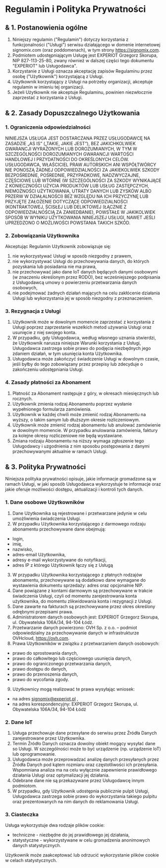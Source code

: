 # Regulamin i Polityka Prywatności

## & 1. Postanowienia ogólne

1. Niniejszy regulamin ("Regulamin") dotyczy korzystania z funkcjonalności ("Usługi") serwisu działającego w domenie internetowej signomix.com (oraz poddomenach), w tym strony https://signomix.com.
2. Podmiotem udostępniającym Usługę jest EXPERIOT Grzegorz Skorupa, NIP 827-113-25-80, zwany również w dalszej części tego dokumentu "EXPERIOT" lub Usługodawca".
3. Korzystanie z Usługi oznacza akceptację zapisów Regulaminu przez osobę ("Użytkownik") korzystającą z Usługi.
4. Użytkownik korzystający z Usługi na potrzeby organizacji, akceptuje regulamin w imieniu tej organizacji.
5. Jeżeli Użytkownik nie akceptuje Regulaminu, powinien niezwłocznie zaprzestać z korzystania z Usługi.

## & 2. Zasady Dopuszczalnego Użytkowania

### 1. Ograniczenia odpowiedzialności

NINIEJSZA USŁUGA JEST DOSTARCZANA PRZEZ USŁUGODAWCĘ NA ZASADZIE „AS IS” („TAKIE, JAKIE JEST”), BEZ JAKICHKOLWIEK GWARANCJI WYRAŻONYCH LUB DOROZUMIANYCH, W TYM W SZCZEGÓLNOŚCI DOROZUMIANYCH GWARANCJI WARTOŚCI HANDLOWEJ I PRZYDATNOŚCI DO OKREŚLONYCH CELÓW. USŁUGODAWCA, WŁAŚCICIEL PRAW AUTORSKICH ANI WSPÓŁTWÓRCY NIE PONOSZĄ ŻADNEJ ODPOWIEDZIALNOŚCI ZA JAKIEKOLWIEK SZKODY BEZPOŚREDNIE, POŚREDNIE, PRZYPADKOWE, NADZWYCZAJNE, CZĘŚCIOWE LUB WTÓRNE (W SZCZEGÓLNOŚCI ZA SZKODY WYNIKAJĄCE Z KONIECZNOŚCI UŻYCIA PRODUKTÓW LUB USŁUG ZASTĘPCZYCH, NIEMOŻNOŚCI UŻYTKOWANIA, UTRATY DANYCH LUB ZYSKÓW ALBO PRZERW W DZIAŁALNOŚCI) BEZ WZGLĘDU NA ICH PRZYCZYNĘ LUB PRZYJĘTE ZAŁOŻENIE DOTYCZĄCE ODPOWIEDZIALNOŚCI (KONTRAKTOWEJ, ŚCISŁEJ LUB DELIKTOWEJ (ŁĄCZNIE Z ODPOWIEDZIALNOŚCIĄ ZA ZANIEDBANIE), POWSTAŁE W JAKIKOLWIEK SPOSÓB W WYNIKU UŻYTKOWANIA NINIEJSZEJ USŁUGI, NAWET JEŚLI UPRZEDZONO O MOŻLIWOŚCI POWSTANIA TAKICH SZKÓD.

### 2. Zobowiązania Użytkownika

Akceptując Regulamin Użytkownik zobowiązuje się:

1. nie wykorzystywać Usługi w sposób niezgodny z prawem,
2. nie wykorzystywać Usługi do przechowywania danych, do których pozyskania lub posiadania nie ma prawa,
3. nie przechowywać jako dane IoT danych będących danymi osobowymi (w znaczeniu określonym przez RODO), bez wcześniejszego podpisania z Usługodawcą umowy o powierzeniu przetwarzania danych osobowych,
4. nie podejmować żadnych działań mających na celu zakłócenie działania Usługi lub wykorzystania jej w sposób niezgodny z przeznaczeniem.

### 3. Rezygnacja z Usługi

1. Użytkownik może w dowolnym momencie zaprzestać z korzystania z Usługi poprzez zaprzestanie wszelkich metod używania Usługi oraz usunięcie z niej swojego konta.
2. W przypadku, gdy Usługodawca, według własnego uznania stwierdzi, że Użytkownik narusza niniejsze Warunki korzystania z Usługi, Usługodawca zastrzega sobie prawo do podjęcia niezbędnych jego zdaniem działań, w tym usunięcia konta Użytkownika.
3. Usługodawca może zakończyć świadczenie Usługi w dowolnym czasie, jeśli byłby do tego zobowiązany przez przepisy lub zdecyduje o zakończeniu udostępniania Usługi.

### 4. Zasady płatności za Abonament

1. Płatność za Abonament następuje z góry, w okresach miesięcznych lub rocznych.
2. Użytkownik zmienia rodzaj Abonamentu poprzez wysłanie wypełnionego formularza zamówienia.
3. Użytkownik w każdej chwili może zmienić rodzaj Abonamentu na wyższy, o takim samym lub dłuższym okresie rozliczeniowym.
4. Użytkownik może zmienić rodzaj abonamentu lub anulować zamówienie w dowolnym momencie. W przypadku anulowania zamówienia, faktury za kolejne okresy rozliczeniowe nie będą wystawiane.
5. Zmiana rodzaju Abonamentu na niższy wymaga zgłoszenie tego Usługodawcy i uzgodnienia z nim sposobu postępowania z danymi przechowywanymi aktualnie w ramach Usługi.

## & 3. Polityka Prywatności

Niniejsza polityka prywatności opisuje, jakie informacje gromadzone są w ramach Usługi, w jaki sposób Usługodawca wykorzystuje te informacje oraz jakie oferuje możliwości dostępu, aktualizacji i kontroli tych danych.

### 1. Dane osobowe Użytkowników

1. Dane Użytkownika są rejestrowane i przetwarzane jedynie w celu umożliwienia świadczenia Usługi.
2. W przypadku Użytkownika korzystającego z darmowego rodzaju abonamentu przechowywane dane obejmują: 
  - login, 
  - imię, 
  - nazwisko, 
  - adres-email Użytkownika, 
  - adresy e-mail wykorzystywane do notyfikacji,
  - adres IP z którego Użytkownik łączy się z Usługą
3. W przypadku Użytkownika korzystającego z płatnych rodzajów abonamentu, przechowywane są dodatkowo dane wymagane do wystawienia dokumentu sprzedaży: adres oraz opcjonalnie NIP.
4. Dane powiązane z kontami darmowym są przechowywane w trakcie świadczenia Usługi, czyli od momentu zarejestrowania konta użytkownika, do momentu zlikwidowania konta i rezygnacji z Usługi.
5. Dane zawarte na fakturach są przechowywane przez okres określony odrębnymi przepisami prawa.
6. Administratorem danych osobowych jest: EXPERIOT Grzegorz Skorupa, ul. Obywatelska 106A/34, 94-104 Łódź.
7. Przetwarzanie danych powierzono: OVH Sp. z o.o. – podmiot odpowiedzialny za przechowywanie danych w infrastrukturze OVHcloud, https://ovh.com.
8. Prawa Użytkowników w związku z przetwarzaniem danych osobowych:
  - prawo do sprostowania danych,
  - prawo do całkowitego lub częściowego usunięcia danych,
  - prawo do ograniczonego przetwarzania danych,
  - prawo dostępu do danych,
  - prawo do przenoszenia danych,
  - prawo do wycofania zgody.
9. Użytkownicy mogą realizować te prawa wysyłając wniosek:
  - na adres signomix@experiot.pl ,
  - na adres korespondencyjny: EXPERIOT Grzegorz Skorupa, ul. Obywatelska 106A/34, 94-104 Łódź

### 2. Dane IoT

1. Usługa przechowuje dane przesyłane do serwisu przez Źródła Danych zarejestrowane przez Użytkownika.
2. Termin Źródło Danych oznacza dowolny obiekt mogący wysyłać dane so Usługi. W szczególności może to być urządzenie (np. urządzenie IoT) lub oprogramowanie.
2. Usługodawca może przeprowadzać analizę danych przesyłanych przez Źródła Danych pod kątem rozmiaru oraz częstotliwości ich przesyłania. Wspomniana analiza ma na celu wyłącznie zapewnienie prawidłowego działania Usługi oraz optymalizacji jej działania.
3. Odebrane dane nie są przekazywane przez Usługodawcę innym podmiotom.
4. W przypadku, gdy Użytkownik udostępnia publicznie pulpit Usługi, Usługodawca zastrzega sobie prawo do wykorzystania takiego pulpitu oraz prezentowanych na nim danych do reklamowania Usługi.

### 3. Ciasteczka

Usługa wykorzystuje dwa rodzaje plików cookie:

- techniczne - niezbędne do jej prawidłowego jej działania,
- statystyczne - wykorzystywane w celu gromadzenia anonimowych danych statystycznych.

Użytkownik może zaakceptować lub odrzucić wykorzystanie plików cookie w celach statystycznych.
